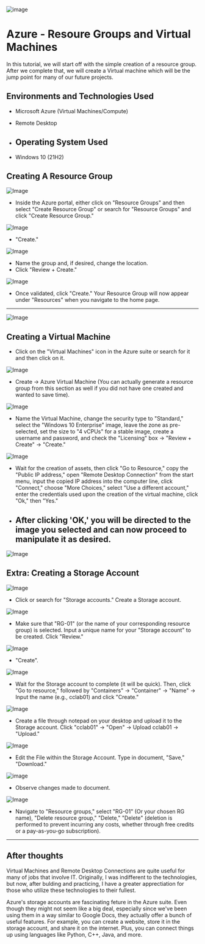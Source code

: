 ![image](https://i.imgur.com/PYyigBm.png)
# Azure - Resoure Groups and Virtual Machines
In this tutorial, we will start off with the simple creation of a resource group. After we complete that, we will create a Virtual machine which will be the jump point for many of our future projects.

## Environments and Technologies Used

- Microsoft Azure (Virtual Machines/Compute)
- Remote Desktop

- ## Operating System Used

- Windows 10 (21H2)

## Creating A Resource Group

![Image](https://i.imgur.com/zKrXdER.png)
- Inside the Azure portal, either click on "Resource Groups" and then select "Create Resource Group" or search for "Resource Groups" and click "Create Resource Group."

![Image](https://i.imgur.com/4mLUDcX.png)

- "Create."

![Image](https://i.imgur.com/43fY5u5.png)

- Name the group and, if desired, change the location.
- Click "Review + Create."

![Image](https://i.imgur.com/KdLYnY9.png)

- Once validated, click "Create." Your Resource Group will now appear under "Resources" when you navigate to the home page.

---

![Image](https://i.imgur.com/8AA7SSs.png)
## Creating a Virtual Machine

- Click on the "Virtual Machines" icon in the Azure suite or search for it and then click on it.

![Image](https://i.imgur.com/aYyifHG.png)

- Create -> Azure Virtual Machine (You can actually generate a resource group from this section as well if you did not have one created and wanted to save time).

![Image](https://i.imgur.com/PiRPi8s.png)

- Name the Virtual Machine, change the security type to "Standard," select the "Windows 10 Enterprise" image, leave the zone as pre-selected, set the size to "4 vCPUs" for a stable image, create a username and password, and check the "Licensing" box -> "Review + Create" -> "Create."

![Image](https://i.imgur.com/ytULvuV.png)

- Wait for the creation of assets, then click "Go to Resource," copy the "Public IP address," open "Remote Desktop Connection" from the start menu, input the copied IP address into the computer line, click "Connect," choose "More Choices," select "Use a different account," enter the credentials used upon the creation of the virtual machine, click "Ok," then "Yes."

- After clicking 'OK,' you will be directed to the image you selected and can now proceed to manipulate it as desired.
  ---
![Image](https://i.imgur.com/NNXm3Zo.png)
## Extra: Creating a Storage Account 
  
![Image](https://i.imgur.com/19GwokX.png)

- Click or search for "Storage accounts." Create a Storage account.

![Image](https://i.imgur.com/tFQaQ2U.png)

- Make sure that "RG-01" (or the name of your corresponding resource group) is selected. Input a unique name for your "Storage account" to be created. Click "Review."

![Image](https://i.imgur.com/PEEmhiP.png)

- "Create".

![Image](https://i.imgur.com/pkiW79I.png)

- Wait for the Storage account to complete (it will be quick). Then, click "Go to resource," followed by "Containers" -> "Container" -> "Name" -> Input the name (e.g., cclab01) and click "Create."

![Image](https://i.imgur.com/6P5vQGG.png)
- Create a file through notepad on your desktop and upload it to the Storage account. Click "cclab01" -> "Open" -> Upload cclab01 -> "Upload."

![Image](https://i.imgur.com/9TNLD2w.png)
- Edit the File within the Storage Account. Type in document, "Save," "Download."

![image](https://i.imgur.com/0yuhqzw.png)
- Observe changes made to document.


![Image](https://i.imgur.com/e4YRwwz.png)
- Navigate to "Resource groups," select "RG-01" (Or your chosen RG name), "Delete resource group," "Delete," "Delete" (deletion is performed to prevent incurring any costs, whether through free credits or a pay-as-you-go subscription).

---

## After thoughts

Virtual Machines and Remote Desktop Connections are quite useful for many of jobs that involve IT. Originally, I was indifferent to the technologies, but now, after bulding and practicing, I have a greater apprectiation for those who utilize these technologies to their fullest. 

Azure's storage accounts are fascinating feture in the Azure suite. Even though they might not seem like a big deal, especially since we've been using them in a way similar to Google Docs, they actually offer a bunch of useful features. For example, you can create a website, store it in the storage account, and share it on the internet. Plus, you can connect things up using languages like Python, C++, Java, and more.
